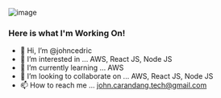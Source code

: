 ![image](https://user-images.githubusercontent.com/25163129/192048450-91c6a93c-072c-4a3f-9dca-1b3be7fd82a2.png)

### Here is what I'm Working On!


- 👋 Hi, I’m @johncedric
- 👀 I’m interested in ... AWS, React JS, Node JS
- 🌱 I’m currently learning ... AWS
- 💞️ I’m looking to collaborate on ... AWS, React JS, Node JS
- 📫 How to reach me ... john.carandang.tech@gmail.com

<!---
johncedric18/johncedric18 is a ✨ special ✨ repository because its `README.md` (this file) appears on your GitHub profile.
You can click the Preview link to take a look at your changes.
--->
